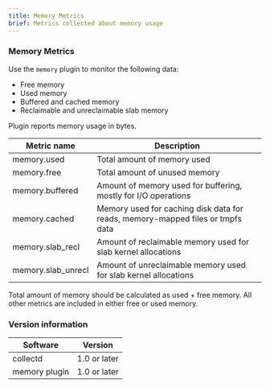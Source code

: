 ```yaml
---
title: Memory Metrics
brief: Metrics collected about memory usage
---
```

### Memory Metrics

Use the `memory` plugin to monitor the following data:

* Free memory
* Used memory
* Buffered and cached memory
* Reclaimable and unreclaimable slab memory

Plugin reports memory usage in bytes.

| Metric name        |  Description                                                                   |
|--------------------|--------------------------------------------------------------------------------|
| memory.used        | Total amount of memory used                                                    |
| memory.free        | Total amount of unused memory                                                  |
| memory.buffered    | Amount of memory used for buffering, mostly for I/O operations                 |
| memory.cached      | Memory used for caching disk data for reads, memory-mapped files or tmpfs data |
| memory.slab_recl   | Amount of reclaimable memory used for slab kernel allocations                  |
| memory.slab_unrecl | Amount of unreclaimable memory used for slab kernel allocations                |

Total amount of memory should be calculated as used + free memory. All other metrics are included in either free
or used memory.

### Version information

| Software        | Version        |
|-----------------|----------------|
| collectd        |  1.0 or later  |
| memory plugin   |  1.0 or later  |
